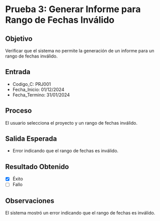 # Prueba 3: Generar Informe para Rango de Fechas Inválido

## Objetivo
Verificar que el sistema no permite la generación de un informe para un rango de fechas inválido.

## Entrada
- Codigo_C: PRJ001
- Fecha_Inicio: 01/12/2024
- Fecha_Termino: 31/01/2024

## Proceso
El usuario selecciona el proyecto y un rango de fechas inválido.

## Salida Esperada
- Error indicando que el rango de fechas es inválido.

## Resultado Obtenido
- [X] Éxito
- [ ] Fallo

## Observaciones
El sistema mostró un error indicando que el rango de fechas es inválido.

